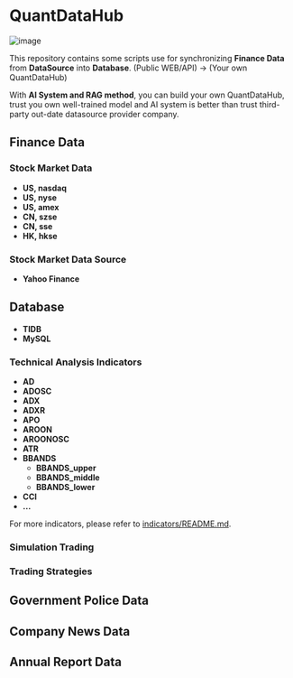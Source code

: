 # QuantDataHub

![image](https://github.com/user-attachments/assets/894afb04-b3cd-4a85-a016-b67a7fd171eb)

This repository contains some scripts use for synchronizing **Finance Data** from **DataSource** into **Database**. (Public WEB/API) -> (Your own QuantDataHub)  

With **AI System and RAG method**, you can build your own QuantDataHub, trust you own well-trained model and AI system is better than trust third-party out-date datasource provider company.

## Finance Data
### Stock Market Data
- **US, nasdaq**
- **US, nyse**
- **US, amex**
- **CN, szse**
- **CN, sse**
- **HK, hkse**
  
### Stock Market Data Source

- **Yahoo Finance**

## Database

- **TIDB**
- **MySQL**

### Technical Analysis Indicators
- **AD**
- **ADOSC**
- **ADX**
- **ADXR**
- **APO**
- **AROON**
- **AROONOSC**
- **ATR**
- **BBANDS**
  - **BBANDS_upper**
  - **BBANDS_middle**
  - **BBANDS_lower**
- **CCI**
- **...**

For more indicators, please refer to [indicators/README.md](indicators/README.md).

### Simulation Trading

### Trading Strategies

## Government Police Data

## Company News Data

## Annual Report Data



